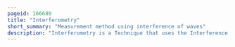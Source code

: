 ```yaml
---
pageid: 166689
title: "Interferometry"
short_summary: "Measurement method using interference of waves"
description: "Interferometry is a Technique that uses the Interference of superimposed Waves to extract Information. Interferometry typically uses electromagnetic Waves and is an important Investigative Technique in the Fields of astronomy optical Metrology Oceanography and Nanomaterials sintering Spectroscopy Quantum Mechanics nuclear and Particle Phys."
---
```

